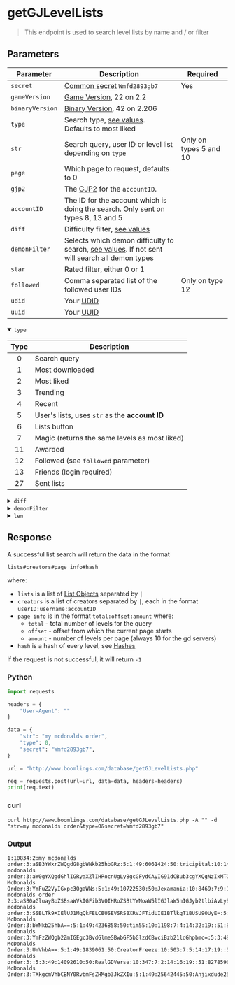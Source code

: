 # getGJLevelLists

> This endpoint is used to search level lists by name and / or filter

## Parameters

| Parameter         | Description                                                                                                   | Required                              |
| ----------------- | ------------------------------------------------------------------------------------------------------------- | ------------------------------------- |
| `secret`          | [Common secret](/reference/secrets.md) `Wmfd2893gb7`                                                          | Yes                                   |
| `gameVersion`     | [Game Version](#), 22 on 2.2                                                                                  |                                       |
| `binaryVersion`   | [Binary Version](#), 42 on 2.206                                                                              |                                       |
| `type`            | Search type, [see values](#type). Defaults to most liked                                                      |                                       |
| `str`             | Search query, user ID or level list depending on `type`                                                       | Only on types 5 and 10                |
| `page`            | Which page to request, defaults to 0                                                                          |                                       |
| `gjp2`            | The [GJP2](/topics/encryption/gjp.md) for the `accountID`.                                                    |                                       |
| `accountID`       | The ID for the account which is doing the search. Only sent on types 8, 13 and 5                              |                                       |
| `diff`            | Difficulty filter, [see values](#diff)                                                                        |                                       |
| `demonFilter`     | Selects which demon difficulty to search, [see values](#demonFilter). If not sent will search all demon types |                                       |
| `star`            | Rated filter, either 0 or 1                                                                                   |                                       |
| `followed`        | Comma separated list of the followed user IDs                                                                 | Only on type 12                       |
| `udid`            | Your [UDID](/topics/encryption/id.md)                                                                         |                                       |
| `uuid`            | Your [UUID](/topics/encryption/id.md)                                                                         |                                       |
<details open id="type">
    <summary><code>type</code></summary>

| Type | Description                                                                       |
| :--: | --------------------------------------------------------------------------------- |
|  0   | Search query                                                                      |
|  1   | Most downloaded                                                                   |
|  2   | Most liked                                                                        |
|  3   | Trending                                                                          |
|  4   | Recent                                                                            |
|  5   | User's lists, uses `str` as the **account ID**                                    |
|  6   | Lists button                                                                      |
|  7   | Magic (returns the same levels as most liked)                                     |
|  11  | Awarded                                                                           |
|  12  | Followed (see `followed` parameter)                                               |
|  13  | Friends (login required)                                                          |
|  27  | Sent lists                                                                        |

</details>

<details id="diff">
    <summary><code>diff</code></summary>

| diff | Description                                                |
| :--: | ---------------------------------------------------------- |
|  -1  | N/A                                                        |
|  -2  | Demons (see `demonFilter` for specifying demon difficulty) |
|  1   | Easy                                                       |
|  2   | Normal                                                     |
|  3   | Hard                                                       |
|  4   | Harder                                                     |
|  5   | Insane                                                     |

</details>

<details id="demonFilter">
    <summary><code>demonFilter</code></summary>

| demonFilter | Description   |
| :---------: | ------------- |
|      1      | Easy demon    |
|      2      | Medium demon  |
|      3      | Hard demon    |
|      4      | Insane demon  |
|      5      | Extreme demon |

</details>

<details id="len">
    <summary><code>len</code></summary>

| len | Value  |
| :-: | ------ |
|  0  | Tiny   |
|  1  | Short  |
|  2  | Medium |
|  3  | Long   |
|  4  | XL     |
|  5  | Platformer     |

</details>

## Response

A successful list search will return the data in the format

```
lists#creators#page info#hash
```

where:

- `lists` is a list of [List Objects](/resources/server/list.md)  separated by `|`
- `creators` is a list of creators separated by `|`, each in the format `userID:username:accountID`
- `page info` is in the format `total:offset:amount` where:
  - `total` - total number of levels for the query
  - `offset` - offset from which the current page starts
  - `amount` - number of levels per page (always 10 for the gd servers)
- `hash` is a hash of every level, see [Hashes](#)
<!-- should the hash be explained here or on its own page like how the old docs had a page for CHK -->

If the request is not successful, it will return `-1`


<!-- tabs:start -->

### **Python**

```py
import requests

headers = {
    "User-Agent": ""
}

data = {
    "str": "my mcdonalds order",
    "type": 0,
    "secret": "Wmfd2893gb7",
}

url = "http://www.boomlings.com/database/getGJLevelLists.php"

req = requests.post(url=url, data=data, headers=headers)
print(req.text)
```

### **curl**

```plain
curl http://www.boomlings.com/database/getGJLevelLists.php -A "" -d "str=my mcdonalds order&type=0&secret=Wmfd2893gb7"
```

<!-- tabs:end -->

### Output

```
1:10834:2:my mcdonalds order:3:aSB3YWxrZWQgdG8gbWNkb25hbGRz:5:1:49:6061424:50:tricipital:10:143479:7:10:14:5334:19::51:78111123,80840474,20556675,71480069,51008389,26108947,59604964,190626,53898587,72443435,47499900,89638158,43758774,90640638,96282081,86742812:55:0:56:0:28:1703082168:29:0|1:4406:2:my mcdonalds order:3:aW0gYXQgdGhlIGRyaXZlIHRocnUgLy8gcGFydCAyIG91dCBub3cgYXQgNzIxMTQ=:5:7:49:17062290:50:GD2G:10:90039:7:2:14:4457:19::51:25147297,82785965,11171792,30261946,31496121,71189946,19716898,14456417,4050125,79412478,1442329,67287373,61350256:55:0:56:0:28:1703048969:29:1703631457|1:22325:2:My McDonalds Order:3:YmFuZ2VyIGxpc3QgaWNs:5:1:49:10722530:50:Jexamania:10:8469:7:9:14:222:19::51:25147297,83671207,46104803,72867858,65500565,16683338,32666588,25717922,84904479,92727112,69043485,4846999,58038680,67287373:55:0:56:0:28:1703125026:29:0|1:72114:2:my mcdonalds order 2:3:aSB0aGluayBoZSBsaWVkIGFib3V0IHRoZSBtYWNoaW5lIGJlaW5nIGJyb2tlbiAvLyB0aGUgc2VxdWVsIG5vIG9uZSBhc2tlZCBmb3IgdG8gbXkgbWNkb25hbGRzIG9yZGVy:5:3:49:17062290:50:GD2G:10:4732:7:2:14:156:19::51:25147297,65037091,88758014,59604964,67993675,59966737,56102262,97933043,2056444,85312317,91482208,58038680,46160451,75940156,95959832,81466909,68064189,61350256:55:0:56:0:28:1703631267:29:1703638822|1:16619:2:my mcdonalds order:3:SSBLTk9XIElUJ1MgQkFELCBUSEVSRSBXRVJFTidUIE1BTlkgT1BUSU9OUyE=:5:1:49:14542509:50:ZohMyGoodnessGD:10:2652:7:6:14:44:19::51:47499900,57410100,57474996,84904479,38557238,59157328,87981410,60001202,77367261,41551990,67287373:55:0:56:0:28:1703101621:29:0|1:12460:2:My McDonalds Order:3:bWNkb25hbA==:5:1:49:4236858:50:tim55:10:1198:7:4:14:32:19::51:82931130,69309640,56455492,36619357,55320441:55:0:56:0:28:1703087812:29:0|1:29628:2:My mcdonalds order:3:YmFzZWQgb2ZmIGEgc3BvdGlmeSBwbGF5bGlzdCBvciBzb21ldGhpbmc=:5:3:49:10055542:50:RuSsiaNrobToP:10:1254:7:10:14:17:19::51:78111123,34889235,80840474,11171792,71480069,84904479,97589710,443669,4460853,72443435,97590104,13550658,2056444,86742812:55:0:56:0:28:1703180209:29:1703614964|1:45077:2:My McDonalds Order:3:UmVhbA==:5:1:49:1839061:50:CreatorFreeze:10:503:7:5:14:17:19::51:80840474,30963660,79412478,14456417,61293573,71971062,86929245,86742812,58038680:55:0:56:0:28:1703307069:29:0|1:33953:2:My mcdonalds order:3::5:3:49:14092610:50:RealGDVerse:10:347:7:2:14:16:19::51:82785965,11012303,38557238,18931295,11255719,61408958,26162113,72014001,42633903,13752832,69768064,49186967,77554979,22294605,70549760,66416136,50525701,89933948,37039661,58976282,6988127,86449162,3134009,87727825,82995551,73004601,57585857,82139948,95318968,69925593,1203245,69765381,50647963,67254591,14370474,96968200,93201502,92509265,65430141,56495221,76489404,91963243,41035356,62427241,68752244,69996378,26880009,7360312,79013891,65269818,76963460,88732322,11171792:55:0:56:0:28:1703206770:29:1703428545|1:68104:2:My McDonalds Order:3:TXkgcmVhbCBNY0RvbmFsZHMgb3JkZXIu:5:1:49:25642445:50:Anjixdude25z:10:393:7:9:14:12:19::51:78111123,59413153,12664426,97172976,87995257,85508683,89490621,72811779,10558915,9007089,84904479,27742076,61718673,27090448:55:0:56:0:28:1703571483:29:0#10532982:CreatorFreeze:1839061|14827098:tim55:4236858|15479163:tricipital:6061424|92900676:RuSsiaNrobToP:10055542|98535835:Jexamania:10722530|139957548:RealGDVerse:14092610|147859835:ZohMyGoodnessGD:14542509|25220930:GD2G:17062290|221186876:Anjixdude25z:25642445#9999:0:10#f5da5823d94bbe7208dd83a30ff427c7d88fdb99
```
